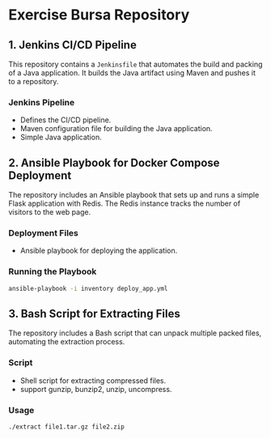 # Exercise Bursa Repository

## 1. Jenkins CI/CD Pipeline

This repository contains a `Jenkinsfile` that automates the build and packing of a Java application. It builds the Java artifact using Maven and pushes it to a repository.

### Jenkins Pipeline

- Defines the CI/CD pipeline.
- Maven configuration file for building the Java application.
- Simple Java application.

## 2. Ansible Playbook for Docker Compose Deployment

The repository includes an Ansible playbook that sets up and runs a simple Flask application with Redis. The Redis instance tracks the number of visitors to the web page.

### Deployment Files

- Ansible playbook for deploying the application.

### Running the Playbook

```sh
ansible-playbook -i inventory deploy_app.yml
```

## 3. Bash Script for Extracting Files

The repository includes a Bash script that can unpack multiple packed files, automating the extraction process.

### Script

- Shell script for extracting compressed files.
- support gunzip, bunzip2, unzip, uncompress.

### Usage

```sh
./extract file1.tar.gz file2.zip
```
